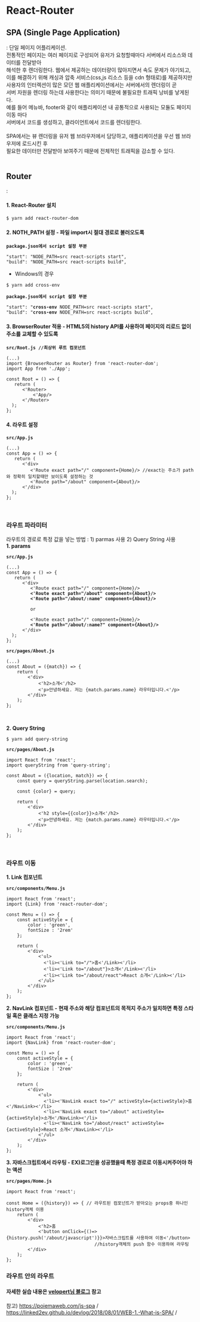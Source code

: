 # React-Router
## SPA (Single Page Application)
: 단일 페이지 어플리케이션. <br/>
  전통적인 페이지는 여러 페이지로 구성되어 유저가 요청할때마다 서버에서 리소스와 데이터를 전달받아 <br/>
  해석한 후 렌더링한다. 웹에서 제공하는 데이터량이 많아지면서 속도 문제가 야기되고, <br/>
  이를 해결하기 위해 캐싱과 압축 서비스(css,js 리소스 등을 cdn 형태로)를 제공하지만 <br/>
  사용자의 인터렉션이 많은 모던 웹 애플리케이션에서는 서버에서의 렌더링이 곧<br/>
  서버 자원을 렌더링 하는데 사용한다는 의미기 때문에 불필요한 트래픽 낭비를 낳게된다. <br/>
  예를 들어 메뉴바, footer와 같이 애플리케이션 내 공통적으로 사용되는 모듈도 페이지 이동 마다 <br/>
  서버에서 코드를 생성하고, 클라이언트에서 코드를 렌더링한다. <br/><br/>
  SPA에서는 뷰 렌더링을 유저 웹 브라우저에서 담당하고, 애플리케이션을 우선 웹 브라우저에 로드시킨 후 <br/>
  필요한 데이터만 전달받아 보여주기 때문에 전체적인 트래픽을 감소할 수 있다. <br/><br/>
  
## Router
: 

#### 1. React-Router 설치
<pre><code>$ yarn add react-router-dom</code></pre>

#### 2. NOTH_PATH 설정 - 파일 import시 절대 경로로 불러오도록
<pre><code><b>package.json에서 script 설정 부분</b>

"start": "NODE_PATH=src react-scripts start",
"build": "NODE_PATH=src react-scripts build",</code></pre>

- Windows의 경우
<pre><code>$ yarn add cross-env</code></pre>
<pre><code><b>package.json에서 script 설정 부분</b>

"start": "<b>cross-env</b> NODE_PATH=src react-scripts start",
"build": "<b>cross-env</b> NODE_PATH=src react-scripts build",</code></pre>

#### 3. BrowserRouter 적용 - HTML5의 history API를 사용하여 페이지의 리로드 없이 주소를 교체할 수 있도록
<pre><code><b>src/Root.js //최상위 루트 컴포넌트</b>

(...)
import {BrowserRouter as Router} from 'react-router-dom';
import App from './App';

const Root = () => {
   return (
      <'Router>
          <'App/>
      <'/Router>
  );
};
</code></pre>

#### 4. 라우트 설정
<pre><code><b>src/App.js</b>

(...)
const App = () => {
   return (
      <'div>
         <'Route exact path="/" component={Home}/> //exact는 주소가 path와 정확히 일치할때만 보이도록 설정하는 것
         <'Route path="/about" component={About}/>
      <'/div>
  );
};
</code></pre><br/>

### 라우트 파라미터
라우트의 경로로 특정 값을 넣는 방법 : 1) parmas 사용 2) Query String 사용 <br/>
**1. params**
<pre><code><b>src/App.js</b>

(...)
const App = () => {
   return (
      <'div>
         <'Route exact path="/" component={Home}/>
         <b><'Route exact path="/about" component={About}/>
         <'Route path="/about/:name" component={About}/></b>
         
         or 
         
         <'Route exact path="/" component={Home}/>
         <b><'Route path="/about/:name?" component={About}/></b> 
      <'/div>
  );
};
</code></pre>
<pre><code><b>src/pages/About.js</b>

(...)
const About = ({match}) => {
    return (
        <'div>
            <'h2>소개<'/h2>
            <'p>안녕하세요. 저는 {match.params.name} 라우터입니다.<'/p>
        <'/div>
    );
};
</code></pre><br/>

**2. Query String**
<pre><code>$ yarn add query-string</code></pre>
<pre><code><b>src/pages/About.js</b>

import React from 'react';
import queryString from 'query-string';

const About = ({location, match}) => {
    const query = queryString.parse(location.search);

    const {color} = query;

    return (
        <'div>
            <'h2 style={{color}}>소개<'/h2>
            <'p>안녕하세요. 저는 {match.params.name} 라우터입니다.<'/p>
        <'/div>
    );
};
</code></pre><br/>

### 라우트 이동
**1. Link 컴포넌트**
<pre><code><b>src/components/Menu.js</b>

import React from 'react';
import {Link} from 'react-router-dom';

const Menu = () => {
    const activeStyle = {
        color : 'green',
        fontSize : '2rem'
    };

    return (
        <'div>
            <'ul>
              <'li><'Link to="/">홈<'/Link><'/li>
              <'li><'Link to="/about"}>소개<'/Link><'/li>
              <'li><'Link to="/about/react">React 소개<'/Link><'/li>
            <'/ul>
        <'/div>
    );
};
</code></pre> 

**2. NavLink 컴포넌트 - 현재 주소와 해당 컴포넌트의 목적지 주소가 일치하면 특정 스타일 혹은 클래스 지정 가능** 
<pre><code><b>src/components/Menu.js</b>

import React from 'react';
import {NavLink} from 'react-router-dom';

const Menu = () => {
    const activeStyle = {
        color : 'green',
        fontSize : '2rem'
    };

    return (
        <'div>
            <'ul>
              <'li><'NavLink exact to="/" activeStyle={activeStyle}>홈<'/NavLink><'/li>
              <'li><'NavLink exact to="/about" activeStyle={activeStyle}>소개<'/NavLink><'/li>
              <'li><'NavLink to="/about/react" activeStyle={activeStyle}>React 소개<'/NavLink><'/li>
            <'/ul>
        <'/div>
    );
};
</code></pre> 

**3. 자바스크립트에서 라우팅 - EX)로그인을 성공했을때 특정 경로로 이동시켜주어야 하는 액션** 
<pre><code><b>src/pages/Home.js</b>

import React from 'react';

const Home = ({history}) => { // 라우트된 컴포넌트가 받아오는 props중 하나인 history객체 이용
    return (
        <'div>
            <'h2>홈</h2'>
            <'button onClick={()=>{history.push('/about/javascript')}}>자바스크립트를 사용하여 이동<'/button>
                                 //history객체의 push 함수 이용하여 라우팅
        <'/div>
    );
};
</code></pre> 

### 라우트 안의 라우트


#### 자세한 실습 내용은 [velopert님 블로그](https://velopert.com/3417) 참고
참고) https://poiemaweb.com/js-spa / https://linked2ev.github.io/devlog/2018/08/01/WEB-1.-What-is-SPA/ /
